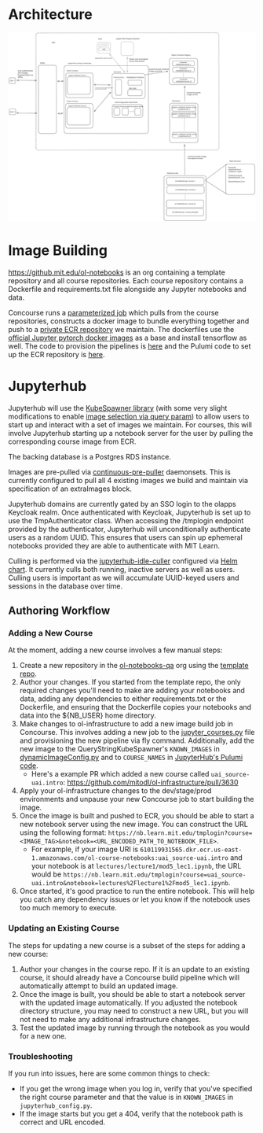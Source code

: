 # Architecture
![Jupyterhub Architectural Diagram](jupyterhub_box_diagram.svg)

# Image Building
https://github.mit.edu/ol-notebooks is an org containing a template repository and all course repositories. Each course repository contains a Dockerfile and requirements.txt file alongside any Jupyter notebooks and data.

Concourse runs a [parameterized job](https://cicd.odl.mit.edu/?search=team%3A%22infrastructure%22%20group%3A%22jupyter_notebook_docker_image_build%22) which pulls from the course repositories, constructs a docker image to bundle everything together and push to a [private ECR repository](https://us-east-1.console.aws.amazon.com/ecr/repositories/private/610119931565/ol-course-notebooks?region=us-east-1) we maintain. The dockerfiles use the [official Jupyter pytorch docker images](https://jupyter-docker-stacks.readthedocs.io/en/latest/using/selecting.html#jupyter-pytorch-notebook) as a base and install tensorflow as well. The code to provision the pipelines is [here](https://github.com/mitodl/ol-infrastructure/blob/81983ea7116cd2f63a8c46e0c56536a9247b6f8e/src/ol_concourse/pipelines/container_images/jupyter_courses.py) and the Pulumi code to set up the ECR repository is [here](https://github.com/mitodl/ol-infrastructure/blob/81983ea7116cd2f63a8c46e0c56536a9247b6f8e/src/ol_infrastructure/infrastructure/aws/ecr/__main__.py).

# Jupyterhub

Jupyterhub will use the [KubeSpawner library](https://github.com/jupyterhub/kubespawner) (with some very slight modifications to enable [image selection via query param](https://github.com/mitodl/ol-infrastructure/blob/81983ea7116cd2f63a8c46e0c56536a9247b6f8e/src/ol_infrastructure/applications/jupyterhub/dynamicImageConfig.py)) to allow users to start up and interact with a set of images we maintain. For courses, this will involve Jupyterhub starting up a notebook server for the user by pulling the corresponding course image from ECR.

The backing database is a Postgres RDS instance.

Images are pre-pulled via [continuous-pre-puller](https://z2jh.jupyter.org/en/stable/administrator/optimization.html#pulling-images-before-users-arrive) daemonsets. This is currently configured to pull all 4 existing images we build and maintain via specification of an extraImages block.

Jupyterhub domains are currently gated by an SSO login to the olapps Keycloak realm. Once authenticated with Keycloak, Jupyterhub is set up to use the TmpAuthenticator class. When accessing the /tmplogin endpoint provided by the authenticator, Jupyterhub will unconditionally authenticate users as a random UUID. This ensures that users can spin up ephemeral notebooks provided they are able to authenticate with MIT Learn.

Culling is performed via the [jupyterhub-idle-culler](https://github.com/jupyterhub/jupyterhub-idle-culler) configured via [Helm chart](https://z2jh.jupyter.org/en/latest/resources/reference.html#cull). It currently culls both running, inactive servers as well as users. Culling users is important as we will accumulate UUID-keyed users and sessions in the database over time.

## Authoring Workflow

### Adding a New Course
At the moment, adding a new course involves a few manual steps:

1. Create a new repository in the [ol-notebooks-qa](https://github.mit.edu/ol-notebooks) org using the [template repo](https://github.mit.edu/ol-notebooks/ol-notebook-repo-template).
2. Author your changes. If you started from the template repo, the only required changes you'll need to make are adding your notebooks and data, adding any dependencies to either requirements.txt or the Dockerfile, and ensuring that the Dockerfile copies your notebooks and data into the ${NB_USER} home directory.
3. Make changes to ol-infrastructure to add a new image build job in Concourse. This involves adding a new job to the [jupyter_courses.py](https://github.com/mitodl/ol-infrastructure/blob/81983ea7116cd2f63a8c46e0c56536a9247b6f8e/src/ol_concourse/pipelines/container_images/jupyter_courses.py) file and provisioning the new pipeline via fly command. Additionally, add the new image to the QueryStringKubeSpawner's `KNOWN_IMAGES` in [dynamicImageConfig.py](https://github.com/mitodl/ol-infrastructure/blob/81983ea7116cd2f63a8c46e0c56536a9247b6f8e/src/ol_infrastructure/applications/jupyterhub/dynamicImageConfig.py) and to `COURSE_NAMES` in [JupyterHub's Pulumi code](https://github.com/mitodl/ol-infrastructure/blob/81983ea7116cd2f63a8c46e0c56536a9247b6f8e/src/ol_infrastructure/applications/jupyterhub/__main__.py).
    - Here's a example PR which added a new course called `uai_source-uai.intro`: https://github.com/mitodl/ol-infrastructure/pull/3630
4. Apply your ol-infrastructure changes to the dev/stage/prod environments and unpause your new Concourse job to start building the image.
5. Once the image is built and pushed to ECR, you should be able to start a new notebook server using the new image. You can construct the URL using the following format: `https://nb.learn.mit.edu/tmplogin?course=<IMAGE_TAG>&notebook=<URL_ENCODED_PATH_TO_NOTEBOOK_FILE>`.
    - For example, if your image URI is `610119931565.dkr.ecr.us-east-1.amazonaws.com/ol-course-notebooks:uai_source-uai.intro` and your notebook is at `lectures/lecture1/mod5_lec1.ipynb`, the URL would be `https://nb.learn.mit.edu/tmplogin?course=uai_source-uai.intro&notebook=lectures%2Flecture1%2Fmod5_lec1.ipynb`.
6. Once started, it's good practice to run the entire notebook. This will help you catch any dependency issues or let you know if the notebook uses too much memory to execute.

### Updating an Existing Course
The steps for updating a new course is a subset of the steps for adding a new course:

1. Author your changes in the course repo. If it is an update to an existing course, it should already have a Concourse build pipeline which will automatically attempt to build an updated image.
2. Once the image is built, you should be able to start a notebook server with the updated image automatically. If you adjusted the notebook directory structure, you may need to construct a new URL, but you will not need to make any additional infrastructure changes.
3. Test the updated image by running through the notebook as you would for a new one.

### Troubleshooting
If you run into issues, here are some common things to check:
- If you get the wrong image when you log in, verify that you've specified the right course parameter and that the value is in `KNOWN_IMAGES` in `jupyterhub_config.py`.
- If the image starts but you get a 404, verify that the notebook path is correct and URL encoded.
